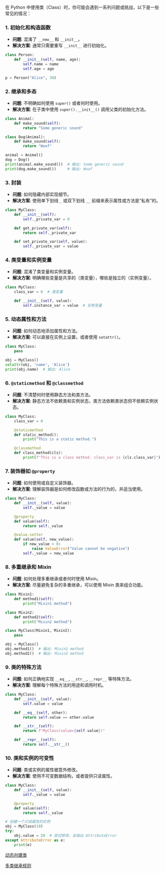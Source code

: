

在 Python 中使用类（Class）时，你可能会遇到一系列问题或挑战，以下是一些常见的情况：

### 1. 初始化和构造函数

- **问题**: 混淆了 `__new__` 和 `__init__`。
- **解决方案**: 通常只需要重写 `__init__` 进行初始化。

```python
class Person:
    def __init__(self, name, age):
        self.name = name
        self.age = age

p = Person("Alice", 30)
```

### 2. 继承和多态

- **问题**: 不明确如何使用 `super()` 或者何时使用。
- **解决方案**: 在子类中使用 `super().__init__()` 调用父类的初始化方法。

```python
class Animal:
    def make_sound(self):
        return "Some generic sound"

class Dog(Animal):
    def make_sound(self):
        return "Woof"

animal = Animal()
dog = Dog()
print(animal.make_sound())  # 输出: Some generic sound
print(dog.make_sound())     # 输出: Woof
```

### 3. 封装

- **问题**: 如何隐藏内部实现细节。
- **解决方案**: 使用单下划线 `_` 或双下划线 `__` 前缀来表示属性或方法是“私有”的。

```python
class MyClass:
    def __init__(self):
        self._private_var = 0

    def get_private_var(self):
        return self._private_var

    def set_private_var(self, value):
        self._private_var = value
```

### 4. 类变量和实例变量

- **问题**: 混淆了类变量和实例变量。
- **解决方案**: 明确哪些变量是共享的（类变量），哪些是独立的（实例变量）。

```python
class MyClass:
    class_var = 0  # 类变量

    def __init__(self, value):
        self.instance_var = value  # 实例变量
```

### 5. 动态属性和方法

- **问题**: 如何动态地添加属性和方法。
- **解决方案**: 可以直接在实例上设置，或者使用 `setattr()`。

```python
class MyClass:
    pass

obj = MyClass()
setattr(obj, 'name', 'Alice')
print(obj.name)  # 输出: Alice
```

### 6. `@staticmethod` 和 `@classmethod`

- **问题**: 不清楚何时使用静态方法和类方法。
- **解决方案**: 静态方法不依赖类和实例状态，类方法依赖类状态但不依赖实例状态。

```python
class MyClass:
    class_var = 0

    @staticmethod
    def static_method():
        print("This is a static method.")

    @classmethod
    def class_method(cls):
        print(f"This is a class method. class_var is {cls.class_var}")
```

### 7. 装饰器如 `@property`

- **问题**: 如何使用或自定义装饰器。
- **解决方案**: 理解装饰器是如何修改函数或方法的行为的，并适当使用。

```python
class MyClass:
    def __init__(self, value):
        self._value = value

    @property
    def value(self):
        return self._value

    @value.setter
    def value(self, new_value):
        if new_value < 0:
            raise ValueError("Value cannot be negative")
        self._value = new_value
```

### 8. 多重继承和 Mixin

- **问题**: 如何处理多重继承或者何时使用 Mixin。
- **解决方案**: 尽量避免复杂的多重继承，可以使用 Mixin 类来组合功能。

```python
class Mixin1:
    def method1(self):
        print("Mixin1 method")

class Mixin2:
    def method2(self):
        print("Mixin2 method")

class MyClass(Mixin1, Mixin2):
    pass

obj = MyClass()
obj.method1()  # 输出: Mixin1 method
obj.method2()  # 输出: Mixin2 method
```

### 9. 类的特殊方法

- **问题**: 如何正确地实现 `__eq__`, `__str__`, `__repr__` 等特殊方法。
- **解决方案**: 理解每个特殊方法的用途和调用时机。

```python
class MyClass:
    def __init__(self, value):
        self.value = value

    def __eq__(self, other):
        return self.value == other.value

    def __str__(self):
        return f"MyClass(value={self.value})"

    def __repr__(self):
        return self.__str__()
```

### 10. 类和实例的可变性

- **问题**: 类或实例的属性被意外修改。
- **解决方案**: 使用不可变数据结构，或者提供只读属性。

```python
class MyClass:
    def __init__(self, value):
        self._value = value

    @property
    def value(self):
        return self._value

# 创建一个只读属性的实例
obj = MyClass(10)
try:
    obj.value = 20  # 尝试修改，会抛出 AttributeError
except AttributeError as e:
    print(e)
```

[动态创建类](动态创建类.md)

[多类继承规则](多类继承规则.md)